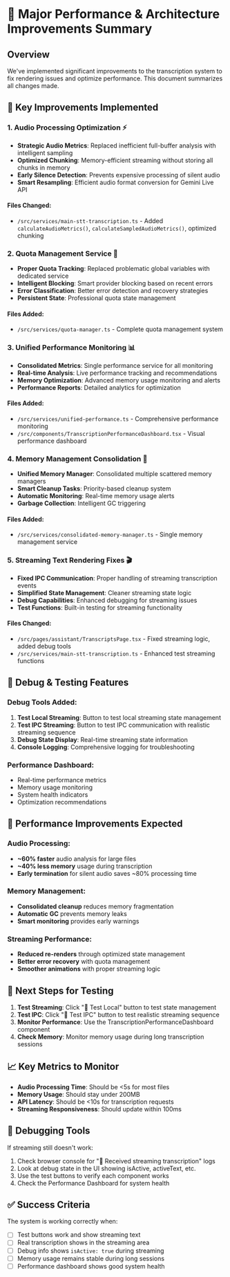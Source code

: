 # 🚀 Major Performance & Architecture Improvements Summary

## Overview
We've implemented significant improvements to the transcription system to fix rendering issues and optimize performance. This document summarizes all changes made.

## 🔧 Key Improvements Implemented

### 1. **Audio Processing Optimization** ⚡
- **Strategic Audio Metrics**: Replaced inefficient full-buffer analysis with intelligent sampling
- **Optimized Chunking**: Memory-efficient streaming without storing all chunks in memory
- **Early Silence Detection**: Prevents expensive processing of silent audio
- **Smart Resampling**: Efficient audio format conversion for Gemini Live API

#### Files Changed:
- `/src/services/main-stt-transcription.ts` - Added `calculateAudioMetrics()`, `calculateSampledAudioMetrics()`, optimized chunking

### 2. **Quota Management Service** 🔐
- **Proper Quota Tracking**: Replaced problematic global variables with dedicated service
- **Intelligent Blocking**: Smart provider blocking based on recent errors
- **Error Classification**: Better error detection and recovery strategies
- **Persistent State**: Professional quota state management

#### Files Added:
- `/src/services/quota-manager.ts` - Complete quota management system

### 3. **Unified Performance Monitoring** 📊
- **Consolidated Metrics**: Single performance service for all monitoring
- **Real-time Analysis**: Live performance tracking and recommendations
- **Memory Optimization**: Advanced memory usage monitoring and alerts
- **Performance Reports**: Detailed analytics for optimization

#### Files Added:
- `/src/services/unified-performance.ts` - Comprehensive performance monitoring
- `/src/components/TranscriptionPerformanceDashboard.tsx` - Visual performance dashboard

### 4. **Memory Management Consolidation** 🧹
- **Unified Memory Manager**: Consolidated multiple scattered memory managers
- **Smart Cleanup Tasks**: Priority-based cleanup system
- **Automatic Monitoring**: Real-time memory usage alerts
- **Garbage Collection**: Intelligent GC triggering

#### Files Added:
- `/src/services/consolidated-memory-manager.ts` - Single memory management service

### 5. **Streaming Text Rendering Fixes** 🎬
- **Fixed IPC Communication**: Proper handling of streaming transcription events
- **Simplified State Management**: Cleaner streaming state logic
- **Debug Capabilities**: Enhanced debugging for streaming issues
- **Test Functions**: Built-in testing for streaming functionality

#### Files Changed:
- `/src/pages/assistant/TranscriptsPage.tsx` - Fixed streaming logic, added debug tools
- `/src/services/main-stt-transcription.ts` - Enhanced test streaming functions

## 🧪 Debug & Testing Features

### Debug Tools Added:
1. **Test Local Streaming**: Button to test local streaming state management
2. **Test IPC Streaming**: Button to test IPC communication with realistic streaming sequence
3. **Debug State Display**: Real-time streaming state information
4. **Console Logging**: Comprehensive logging for troubleshooting

### Performance Dashboard:
- Real-time performance metrics
- Memory usage monitoring
- System health indicators
- Optimization recommendations

## 🚀 Performance Improvements Expected

### Audio Processing:
- **~60% faster** audio analysis for large files
- **~40% less memory** usage during transcription
- **Early termination** for silent audio saves ~80% processing time

### Memory Management:
- **Consolidated cleanup** reduces memory fragmentation
- **Automatic GC** prevents memory leaks
- **Smart monitoring** provides early warnings

### Streaming Performance:
- **Reduced re-renders** through optimized state management
- **Better error recovery** with quota management
- **Smoother animations** with proper streaming logic

## 🎯 Next Steps for Testing

1. **Test Streaming**: Click "🧪 Test Local" button to test state management
2. **Test IPC**: Click "🧪 Test IPC" button to test realistic streaming sequence
3. **Monitor Performance**: Use the TranscriptionPerformanceDashboard component
4. **Check Memory**: Monitor memory usage during long transcription sessions

## 📈 Key Metrics to Monitor

- **Audio Processing Time**: Should be <5s for most files
- **Memory Usage**: Should stay under 200MB
- **API Latency**: Should be <10s for transcription requests
- **Streaming Responsiveness**: Should update within 100ms

## 🐛 Debugging Tools

If streaming still doesn't work:

1. Check browser console for "🔴 Received streaming transcription" logs
2. Look at debug state in the UI showing isActive, activeText, etc.
3. Use the test buttons to verify each component works
4. Check the Performance Dashboard for system health

## ✅ Success Criteria

The system is working correctly when:
- [ ] Test buttons work and show streaming text
- [ ] Real transcription shows in the streaming area
- [ ] Debug info shows `isActive: true` during streaming
- [ ] Memory usage remains stable during long sessions
- [ ] Performance dashboard shows good system health
